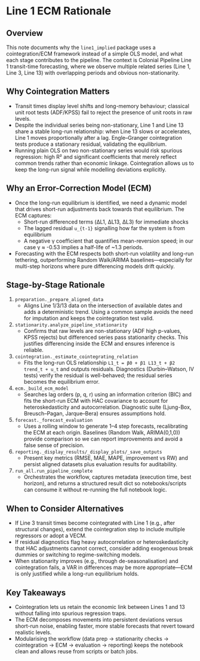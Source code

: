 Line 1 ECM Rationale
=====================

Overview
--------
This note documents why the `line1_implied` package uses a cointegration/ECM
framework instead of a simple OLS model, and what each stage contributes to the
pipeline. The context is Colonial Pipeline Line 1 transit-time forecasting, where
we observe multiple related series (Line 1, Line 3, Line 13) with overlapping
periods and obvious non-stationarity.

Why Cointegration Matters
-------------------------
* Transit times display level shifts and long-memory behaviour; classical unit
  root tests (ADF/KPSS) fail to reject the presence of unit roots in raw levels.
* Despite the individual series being non-stationary, Line 1 and Line 13 share a
  stable long-run relationship: when Line 13 slows or accelerates, Line 1 moves
  proportionally after a lag. Engle–Granger cointegration tests produce a
  stationary residual, validating the equilibrium.
* Running plain OLS on two non-stationary series would risk spurious regression:
  high R² and significant coefficients that merely reflect common trends rather
  than economic linkage. Cointegration allows us to keep the long-run signal
  while modelling deviations explicitly.

Why an Error-Correction Model (ECM)
-----------------------------------
* Once the long-run equilibrium is identified, we need a dynamic model that
  drives short-run adjustments back towards that equilibrium. The ECM captures:
  - Short-run differenced terms (ΔL1, ΔL13, ΔL3) for immediate shocks
  - The lagged residual `u_{t-1}` signalling how far the system is from
    equilibrium
  - A negative γ coefficient that quantifies mean-reversion speed; in our case
    γ ≈ -0.53 implies a half-life of ~1.3 periods.
* Forecasting with the ECM respects both short-run volatility and long-run
  tethering, outperforming Random Walk/ARIMA baselines—especially for multi-step
  horizons where pure differencing models drift quickly.

Stage-by-Stage Rationale
------------------------
1. `preparation._prepare_aligned_data`
   * Aligns Line 1/3/13 data on the intersection of available dates and adds a
     deterministic trend. Using a common sample avoids the need for imputation
     and keeps the cointegration test valid.
2. `stationarity.analyze_pipeline_stationarity`
   * Confirms that raw levels are non-stationary (ADF high p-values, KPSS rejects)
     but differenced series pass stationarity checks. This justifies differencing
     inside the ECM and ensures inference is reliable.
3. `cointegration._estimate_cointegrating_relation`
   * Fits the long-run OLS relationship `L1_t = β0 + β1 L13_t + β2 trend_t + u_t`
     and outputs residuals. Diagnostics (Durbin–Watson, IV tests) verify the
     residual is well-behaved; the residual series becomes the equilibrium error.
4. `ecm._build_ecm_model`
   * Searches lag orders (p, q, r) using an information criterion (BIC) and fits
     the short-run ECM with HAC covariance to account for heteroskedasticity and
     autocorrelation. Diagnostic suite (Ljung-Box, Breusch–Pagan, Jarque–Bera)
     ensures assumptions hold.
5. `forecast._forecast_evaluation`
   * Uses a rolling window to generate 1–4 step forecasts, recalibrating the ECM
     at each origin. Baselines (Random Walk, ARIMA(0,1,0)) provide comparison so
     we can report improvements and avoid a false sense of precision.
6. `reporting._display_results/_display_plots/_save_outputs`
   * Present key metrics (RMSE, MAE, MAPE, improvement vs RW) and persist
     aligned datasets plus evaluation results for auditability.
7. `run_all.run_pipeline_complete`
   * Orchestrates the workflow, captures metadata (execution time, best horizon),
     and returns a structured result dict so notebooks/scripts can consume it
     without re-running the full notebook logic.

When to Consider Alternatives
-----------------------------
* If Line 3 transit times become cointegrated with Line 1 (e.g., after structural
  changes), extend the cointegration step to include multiple regressors or adopt
  a VECM.
* If residual diagnostics flag heavy autocorrelation or heteroskedasticity that
  HAC adjustments cannot correct, consider adding exogenous break dummies or
  switching to regime-switching models.
* When stationarity improves (e.g., through de-seasonalisation) and cointegration
  fails, a VAR in differences may be more appropriate—ECM is only justified while
  a long-run equilibrium holds.

Key Takeaways
-------------
* Cointegration lets us retain the economic link between Lines 1 and 13 without
  falling into spurious regression traps.
* The ECM decomposes movements into persistent deviations versus short-run noise,
  enabling faster, more stable forecasts that revert toward realistic levels.
* Modularising the workflow (data prep → stationarity checks → cointegration →
  ECM → evaluation → reporting) keeps the notebook clean and allows reuse from
  scripts or batch jobs.
